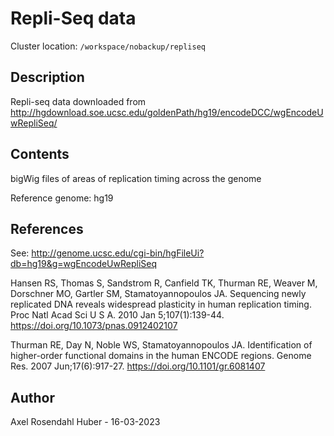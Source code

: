 # Repli-Seq data

Cluster location:
`/workspace/nobackup/repliseq`

## Description

Repli-seq data downloaded from <http://hgdownload.soe.ucsc.edu/goldenPath/hg19/encodeDCC/wgEncodeUwRepliSeq/>

## Contents

bigWig files of areas of replication timing across the genome

Reference genome: hg19

## References

See: <http://genome.ucsc.edu/cgi-bin/hgFileUi?db=hg19&g=wgEncodeUwRepliSeq>

Hansen RS, Thomas S, Sandstrom R, Canfield TK, Thurman RE, Weaver M, Dorschner MO, Gartler SM, Stamatoyannopoulos JA. Sequencing newly replicated DNA reveals widespread plasticity in human replication timing. Proc Natl Acad Sci U S A. 2010 Jan 5;107(1):139-44.
<https://doi.org/10.1073/pnas.0912402107>

Thurman RE, Day N, Noble WS, Stamatoyannopoulos JA. Identification of higher-order functional domains in the human ENCODE regions. Genome Res. 2007 Jun;17(6):917-27.
<https://doi.org/10.1101/gr.6081407>

## Author

Axel Rosendahl Huber - 16-03-2023
